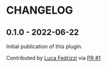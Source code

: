 CHANGELOG
=========

0.1.0 - 2022-06-22
------------------

Initial publication of this plugin.

Contributed by [Luca Fedrizzi](https://github.com/lcfd) via [PR #1](https://github.com/pelican-plugins/tailwindcss/pull/1/)


